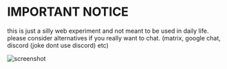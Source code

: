# IMPORTANT NOTICE
this is just a silly web experiment and not meant to be used in daily life.  
please consider alternatives if you really want to chat. (matrix, google chat, discord (joke dont use discord) etc)

![screenshot](https://github.com/user-attachments/assets/edf49057-e255-413e-ac1f-866509c0c080)

